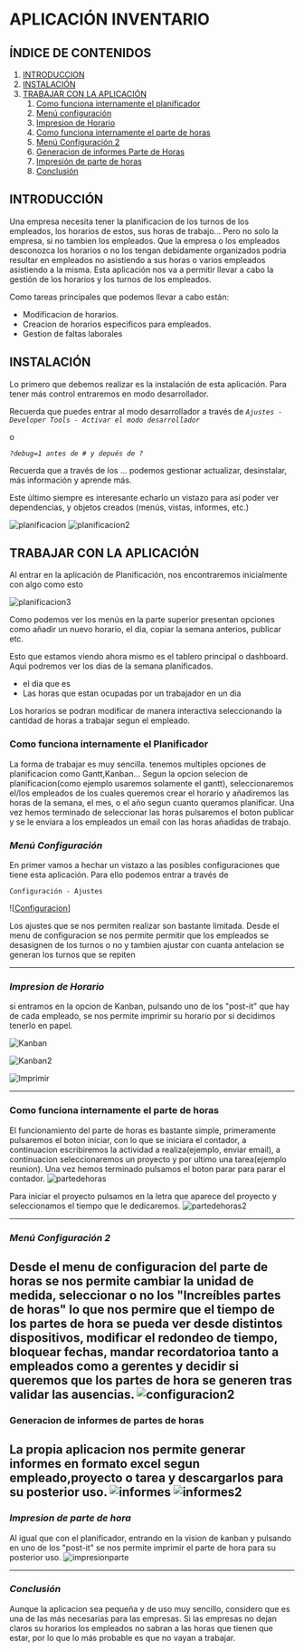 # APLICACIÓN INVENTARIO

## **ÍNDICE DE CONTENIDOS**
1. [INTRODUCCION](#introducción)
2. [INSTALACIÓN](#instalación)
3. [TRABAJAR CON LA APLICACIÓN](#trabajar-con-la-aplicación)
   1. [Como funciona internamente el planificador](#como-funciona-internamente-el-Planificador)
   2. [Menú configuración](#menú-configuración)
   3. [Impresion de Horario](#Impresion-de-Horario)
   4. [Como funciona internamente el parte de horas](#como-funciona-internamente-el-parte-de-horas)
   5. [Menú Configuración 2](#desde-el-menu-de-configuracion-del-parte-de-horas-se-nos-permite-cambiar-la-unidad-de-medida-seleccionar-o-no-los-increíbles-partes-de-horas-lo-que-nos-permire-que-el-tiempo-de-los-partes-de-hora-se-pueda-ver-desde-distintos-dispositivos-modificar-el-redondeo-de-tiempo-bloquear-fechas-mandar-recordatorioa-tanto-a-empleados-como-a-gerentes-y-decidir-si-queremos-que-los-partes-de-hora-se-generen-tras-validar-las-ausenciasconfiguracion2)
   6. [Generacion de informes Parte de Horas](#generacion-de-informes-de-partes-de-horas)
   7. [Impresión de parte de horas](#impresion-de-parte-de-hora)
   8. [Conclusión](#conclusión)

## **INTRODUCCIÓN**
Una empresa necesita tener la planificacion de los turnos de los empleados, los horarios de estos, sus horas de trabajo... Pero no solo la empresa, si no tambien los empleados. Que la empresa o los empleados desconozca los horarios o no los tengan debidamente organizados podria resultar en empleados no asistiendo a sus horas o varios empleados asistiendo a la misma. Esta aplicación nos va a permitir llevar a cabo la gestión de los horarios y los turnos de los empleados.

Como tareas principales que podemos llevar a cabo están:

- Modificacion de horarios.
- Creacion de horarios especificos para empleados.
- Gestion de faltas laborales
 



## **INSTALACIÓN**
Lo primero que debemos realizar es la instalación de esta aplicación.
Para tener más control entraremos en modo desarrollador.

Recuerda que puedes entrar al modo desarrollador a través de 
*`Ajustes - Developer Tools - Activar el modo desarrollador`*

o

*`?debug=1 antes de # y depués de ?`*

Recuerda que a través de los …  podemos gestionar actualizar, desinstalar, más información y aprende más. 

Este último siempre es interesante echarlo un vistazo para así poder ver dependencias, y objetos creados (menús, vistas, informes, etc.) 


![planificacion] 
![planificacion2]

## **TRABAJAR CON LA APLICACIÓN**
Al entrar en la aplicación de Planificación, nos encontraremos inicialmente con algo como esto

![planificacion3]

Como podemos ver los menús en la parte superior presentan opciones como añadir un nuevo horario, el dia, copiar la semana anterios, publicar etc.

Esto que estamos viendo ahora mismo es el tablero principal o dashboard. 
Aqui podremos ver los dias de la semana planificados.

* el dia que es
* Las horas que estan ocupadas por un trabajador en un dia

Los horarios se podran modificar de manera interactiva seleccionando la cantidad de horas a trabajar segun el empleado.

### Como funciona internamente el Planificador

La forma de trabajar es muy sencilla. tenemos multiples opciones de planificacion como Gantt,Kanban... Segun la opcion selecion de planificacion(como ejemplo usaremos solamente el gantt), seleccionaremos el/los empleados de los cuales queremos crear el horario y añadiremos las horas de la semana, el mes, o el año segun cuanto queramos planificar. Una vez hemos terminado de seleccionar las horas pulsaremos el boton publicar y se le enviara a los empleados un email con las horas añadidas de trabajo.


### ***Menú Configuración***

En primer vamos a hechar un vistazo a las posibles configuraciones que tiene esta aplicación. Para ello podemos entrar a través de

`Configuración - Ajustes`

![[Configuracion]]

Los ajustes que se nos permiten realizar son bastante limitada. Desde el menu de configuracion se nos permite permitir que los empleados se desasignen de los turnos o no y tambien ajustar con cuanta antelacion se generan los turnos que se repiten


---


### ***Impresion de Horario***

si entramos en la opcion de Kanban, pulsando uno de los "post-it" que hay de cada empleado, se nos permite imprimir su horario por si decidimos tenerlo en papel.

![Kanban]

![Kanban2]

![Imprimir]



---
### Como funciona internamente el parte de horas

El funcionamiento del parte de horas es bastante simple, primeramente pulsaremos el boton iniciar, con lo que se iniciara el contador, a continuacion escribiremos la actividad a realiza(ejemplo, enviar email), a continuacion seleccionaremos un proyecto y por ultimo una tarea(ejemplo reunion). Una vez hemos terminado pulsamos el boton parar para parar el contador.
![partedehoras]

Para iniciar el proyecto pulsamos en la letra que aparece del proyecto y seleccionamos el tiempo que le dedicaremos.
 ![partedehoras2]

---

### ***Menú Configuración 2***

Desde el menu de configuracion del parte de horas se nos permite cambiar la unidad de medida, seleccionar o no los "Increíbles partes de horas" lo que nos permire que el tiempo de los partes de hora se pueda ver desde distintos dispositivos, modificar el redondeo de tiempo, bloquear fechas, mandar recordatorioa tanto a empleados como a gerentes y decidir si queremos que los partes de hora se generen tras validar las ausencias.
![configuracion2]
---
### Generacion de informes de partes de horas
La propia aplicacion nos permite generar informes en formato excel segun empleado,proyecto o tarea y descargarlos para su posterior uso.
![informes]
![informes2]
---
### ***Impresion de parte de hora***
Al igual que con el planificador, entrando en la vision de kanban y pulsando en uno de los "post-it" se nos permite imprimir el parte de hora para su posterior uso.
![impresionparte]

---
### ***Conclusión***
Aunque la aplicacion sea pequeña y de uso muy sencillo, considero que es una de las más necesarias para las empresas. Si las empresas no dejan claros su horarios los empleados no sabran a las horas que tienen que estar, por lo que lo más probable es que no vayan a trabajar.




[planificacion]: imagenes_planificacion/planificacion.png "icono de planificacion"
[planificacion2]: imagenes_planificacion/planificacion2.png "icono de planificacion"
[Planificacion3]: imagenes_planificacion/planificacion3.png "Situación inicial inventario"
[Configuracion]: imagenes_planificacion/Configuracion.png "Ajustes de planificacion" 
[Kanban]: imagenes_planificacion/Kanban.png "Menú de configuración"
[Kanban2]: imagenes_planificacion/Kanban2.png
[Imprimir]: imagenes_planificacion/Imprimir.png
[partedehoras]: imagenes_planificacion/Partedehoras.png
[partedehoras2]: imagenes_planificacion/partedehoras2.png
[configuracion2]: imagenes_planificacion/configuracion2.png
[informes]: imagenes_planificacion/informes.png
[informes2]: imagenes_planificacion/informes2.png
[impresionparte]: imagenes_planificacion/impresionparte.png
